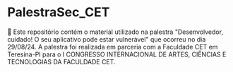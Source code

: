 # PalestraSec_CET
🚀 Este repositório contém o material utilizado na palestra "Desenvolvedor, cuidado! O seu aplicativo pode estar vulnerável" que ocorreu no dia 29/08/24. A palestra foi realizada em parceria com a Faculdade CET em Teresina-PI para o I CONGRESSO INTERNACIONAL DE ARTES, CIÊNCIAS E TECNOLOGIAS DA FACULDADE CET.
